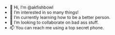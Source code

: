 - 👋 Hi, I’m @akfishbowl
- 👀 I’m interested in so many things!
- 🌱 I’m currently learning how to be a better person.
- 💞️ I’m looking to collaborate on bad ass stuff.
- 📫 You can reach me using a top secret phone.

<!---
akfishbowl/akfishbowl is a ✨ special ✨ repository because its `README.md` (this file) appears on your GitHub profile.
You can click the Preview link to take a look at your changes.
--->
